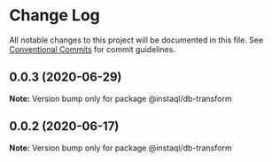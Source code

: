 # Change Log

All notable changes to this project will be documented in this file.
See [Conventional Commits](https://conventionalcommits.org) for commit guidelines.

## 0.0.3 (2020-06-29)

**Note:** Version bump only for package @instaql/db-transform





## 0.0.2 (2020-06-17)

**Note:** Version bump only for package @instaql/db-transform
